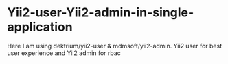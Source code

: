 # Yii2-user-Yii2-admin-in-single-application
Here I am using dektrium/yii2-user &amp; mdmsoft/yii2-admin. Yii2 user for best user experience and Yii2 admin for rbac
